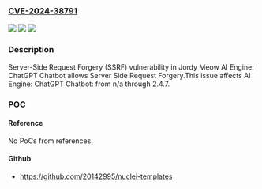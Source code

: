 ### [CVE-2024-38791](https://cve.mitre.org/cgi-bin/cvename.cgi?name=CVE-2024-38791)
![](https://img.shields.io/static/v1?label=Product&message=AI%20Engine%3A%20ChatGPT%20Chatbot&color=blue)
![](https://img.shields.io/static/v1?label=Version&message=n%2Fa&color=blue)
![](https://img.shields.io/static/v1?label=Vulnerability&message=CWE-918%20Server-Side%20Request%20Forgery%20(SSRF)&color=brighgreen)

### Description

Server-Side Request Forgery (SSRF) vulnerability in Jordy Meow AI Engine: ChatGPT Chatbot allows Server Side Request Forgery.This issue affects AI Engine: ChatGPT Chatbot: from n/a through 2.4.7.

### POC

#### Reference
No PoCs from references.

#### Github
- https://github.com/20142995/nuclei-templates

